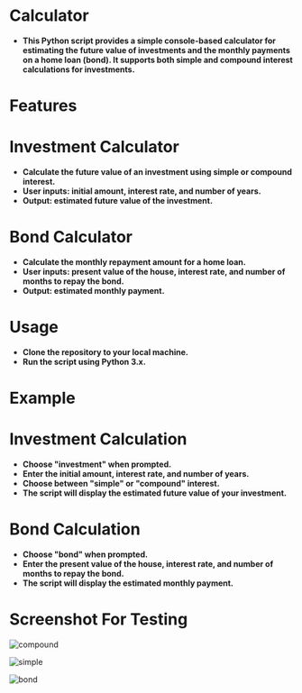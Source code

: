 # Calculator
 
- **This Python script provides a simple console-based calculator for estimating the future value of investments and the monthly payments on a home loan (bond). It supports both simple and compound interest calculations for investments.**

# Features

# Investment Calculator

- **Calculate the future value of an investment using simple or compound interest.**
- **User inputs: initial amount, interest rate, and number of years.**
- **Output: estimated future value of the investment.**
  
# Bond Calculator

- **Calculate the monthly repayment amount for a home loan.**
- **User inputs: present value of the house, interest rate, and number of months to repay the bond.**
- **Output: estimated monthly payment.**
  
# Usage
- **Clone the repository to your local machine.**
- **Run the script using Python 3.x.**

# Example

# Investment Calculation
- **Choose "investment" when prompted.**
- **Enter the initial amount, interest rate, and number of years.**
- **Choose between "simple" or "compound" interest.**
- **The script will display the estimated future value of your investment.**
  
# Bond Calculation

- **Choose "bond" when prompted.**
- **Enter the present value of the house, interest rate, and number of months to repay the bond.**
- **The script will display the estimated monthly payment.**

# Screenshot For Testing


![compound](https://github.com/NgobeniSipho/Financial-Interest-Calculator-Python/assets/157616774/f4d38d15-b36b-445f-9a53-ff3240f98073)

![simple](https://github.com/NgobeniSipho/Financial-Interest-Calculator-Python/assets/157616774/6ed2c15d-916e-48a9-bab4-39e2895545e3)

![bond](https://github.com/NgobeniSipho/Financial-Interest-Calculator-Python/assets/157616774/96fcd4f2-40b0-4771-b229-73316e4cdfbc)
